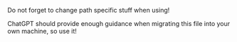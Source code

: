 Do not forget to change path specific stuff when using!

ChatGPT should provide enough guidance when migrating this file into your own machine, so use it!
